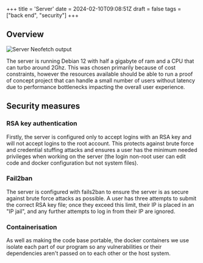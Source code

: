 +++
title = 'Server'
date = 2024-02-10T09:08:51Z
draft = false
tags = ["back end", "security"]
+++
## Overview

![Server Neofetch output](/images/server_specs.webp)

The server is running Debian 12 with half a gigabyte of ram and a CPU that can turbo around 2Ghz. This was chosen primarily because of cost constraints, however the resources available should be able to run a proof of concept project that can handle a small number of users without latency due to performance bottlenecks impacting the overall user experience. 

## Security measures

### RSA key authentication

Firstly, the server is configured only to accept logins with an RSA key and will not accept logins to the root account. This protects against brute force and credential stuffing attacks and ensures a user has the  minimum needed privileges when working on the server (the login non-root user can edit code and docker configuration but not system files).

### Fail2ban

The server is configured with fails2ban to ensure the server is as secure against brute force attacks as possible. A user has three attempts to submit the correct RSA key file; once they exceed this limit, their IP is placed in an "IP jail", and any further attempts to log in from their IP are ignored.

### Containerisation

As well as making the code base portable, the docker containers we use isolate each part of our program so any vulnerabilities or their dependencies aren't passed on to each other or the host system.
